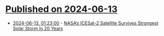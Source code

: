 # [Published on 2024-06-13](index.md)

* [2024-06-13, 01:23:00](https://soylentnews.org/article.pl?sid=24/06/12/2011243&from=rss) - [NASA’s ICESat-2 Satellite Survives Strongest Solar Storm In 20 Years](https://soylentnews.org/article.pl?sid=24/06/12/2011243&from=rss)

